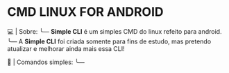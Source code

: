 # CMD LINUX FOR ANDROID

  💻 | Sobre:
    ╰— **Simple CLI** é um simples CMD do linux refeito para android.
    ╰— A **Simple CLI** foi criada somente para fins de estudo, mas pretendo atualizar e melhorar ainda mais essa CLI!

  📠 | Comandos simples:
    ╰—
